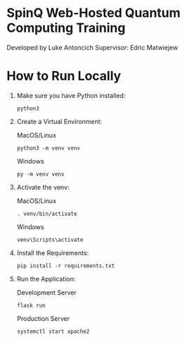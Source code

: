 # SpinQ Web-Hosted Quantum Computing Training

Developed by Luke Antoncich
Supervisor: Edric Matwiejew

# How to Run Locally

1. Make sure you have Python installed:

    ```
    python3
    ```

2. Create a Virtual Environment:

    MacOS/Linux

    ```
    python3 -m venv venv
    ```

    Windows

    ```
    py -m venv venv
    ```

3. Activate the venv:

    MacOS/Linux

    ```
    . venv/bin/activate
    ```

    Windows

    ```
    venv\Scripts\activate
    ```

4. Install the Requirements:

    ```
    pip install -r requirements.txt
    ```

5. Run the Application:

    Development Server
    ```
    flask run
    ```
    Production Server
    ```
    systemctl start apache2
    ```